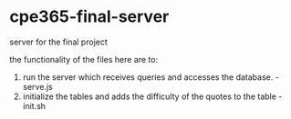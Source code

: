 # cpe365-final-server
server for the final project

the functionality of the files here are to:
1) run the server which receives queries and accesses the database. - serve.js
2) initialize the tables and adds the difficulty of the quotes to the table - init.sh
